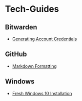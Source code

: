 # Tech-Guides

## Bitwarden

- [Generating Account Credentials](./Bitwarden/Generating%20Account%20Credentials.md)

## GitHub

- [Markdown Formatting](./GitHub/Markdown.md)

## Windows

- [Fresh Windows 10 Installation](./Windows/Fresh%20Windows%2010%20Install.md)